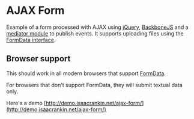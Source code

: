 
# AJAX Form

Example of a form processed with AJAX using [jQuery](http://jquery.com/), [BackboneJS](http://backbonejs.org/) and a [mediator module](http://addyosmani.com/largescalejavascript/#mediatorpattern) to publish events.
It supports uploading files using the [FormData interface](https://developer.mozilla.org/en-US/docs/Web/API/FormData).

## Browser support
This should work in all modern browsers that support [FormData](http://caniuse.com/#search=XMLHttpRequest%202).

For browsers that don't support FormData, they will submit textual data only.

Here's a demo [http://demo.isaacrankin.net/ajax-form/](http://demo.isaacrankin.net/ajax-form/)